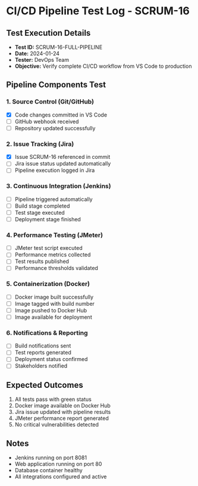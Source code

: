 # CI/CD Pipeline Test Log - SCRUM-16

## Test Execution Details
- **Test ID:** SCRUM-16-FULL-PIPELINE
- **Date:** 2024-01-24
- **Tester:** DevOps Team
- **Objective:** Verify complete CI/CD workflow from VS Code to production

## Pipeline Components Test

### 1. Source Control (Git/GitHub)
- [x] Code changes committed in VS Code
- [ ] GitHub webhook received
- [ ] Repository updated successfully

### 2. Issue Tracking (Jira)
- [x] Issue SCRUM-16 referenced in commit
- [ ] Jira issue status updated automatically
- [ ] Pipeline execution logged in Jira

### 3. Continuous Integration (Jenkins)
- [ ] Pipeline triggered automatically
- [ ] Build stage completed
- [ ] Test stage executed
- [ ] Deployment stage finished

### 4. Performance Testing (JMeter)
- [ ] JMeter test script executed
- [ ] Performance metrics collected
- [ ] Test results published
- [ ] Performance thresholds validated

### 5. Containerization (Docker)
- [ ] Docker image built successfully
- [ ] Image tagged with build number
- [ ] Image pushed to Docker Hub
- [ ] Image available for deployment

### 6. Notifications & Reporting
- [ ] Build notifications sent
- [ ] Test reports generated
- [ ] Deployment status confirmed
- [ ] Stakeholders notified

## Expected Outcomes
1. All tests pass with green status
2. Docker image available on Docker Hub
3. Jira issue updated with pipeline results
4. JMeter performance report generated
5. No critical vulnerabilities detected

## Notes
- Jenkins running on port 8081
- Web application running on port 80
- Database container healthy
- All integrations configured and active
